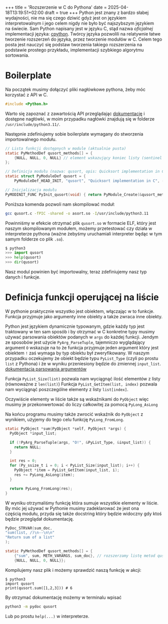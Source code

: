 +++
title = 'Rozszerzenie w C do Pythona'
date = 2025-04-18T13:19:51+02:00
draft = true
+++
Python jest znany z bardzo słabej wydajności, nie ma się czego dziwić gdyż jest
on językiem interpretowalnym i jego celem nigdy nie było być najszybszym
językiem na świecie. Sam Python napisany jest w języku C, stąd nazwa
*oficjalnej* implementacji języka:
[cpython](https://github.com/python/cpython). Twórcy języka pozwolili na
relatywnie łatwe tworzenie rozszerzeń do języka, przez tworzenie modułów w C.
Celem tego posta jest nauczyć się podstaw tworzenia takiego rozszerzenia na
podstawie prostego przykładu, implementacji szybkiego algorytmu sortowania.

# Boilerplate
Na początek musimy dołączyć pliki nagłówkowe pythona, żeby móc korzystać z API w C. 
```c
#include <Python.h>
```
Warto się zapoznać z zawartością API przeglądając
[dokumentację](https://docs.python.org/3/c-api/index.html) i dostępne nagłówki,
w moim przypadku nagłówki znajdują się w folderze `/usr/include/python3.11/`.

Następnie zdefiniujemy sobie boilerplate wymagany do stworzenia importowalnego modułu.
```c
// Lista funkcji dostępnych w module (aktualnie pusta)
static PyMethodDef qusort_methods[] = {
    {NULL, NULL, 0, NULL} // element wskazujący koniec listy (sentinel - strażnik)
};

// Definicja modułu (nazwa: qusort, opis: Quicksort implementation in C)
static struct PyModuleDef qusort = {
    PyModuleDef_HEAD_INIT, "qusort", "Quicksort implementation in C", -1, qusort_methods};

// Inicjalizacja modułu
PyMODINIT_FUNC PyInit_qusort(void) { return PyModule_Create(&qusort_methods); }
```
Poniższa komenda pozwoli nam skompilować moduł:
```bash
gcc qusort.c -fPIC -shared -o asort.so -I/usr/include/python3.11
```
Powinniśmy w efekcie otrzymać plik `qusort.so` w formacie ELF, który jest naszym
skompilowanym modułem, możemy przetestować czy działa w interpreterze pythona
(ważne żebyśmy uruchamiali interpreter będąc w tym samym folderze co plik
`.so`).
```python
$ python3
>>> import qusort
>>> help(qusort)
>>> dir(qusort)
```
Nasz modul powinien być importowalny, teraz zdefiniujemy nasz typ danych i funkcje.

# Definicja funkcji operującej na liście
W pythonie praktycznie wszystko jest obiektem, włączając w to funkcje. 
Funkcja przyjmuje jako argumenty inne obiekty a także zwraca inne obiekty.

Python jest językiem dynamicznie typowanym, gdzie każdy typ jest traktowany w
ten sam sposób i by otrzymać w C konkretne typy musimy używać parsowania
obiektów podanych w `args` do każdej funkcji. Jendym ze sposobów jest użycie
`PyArg_ParseTuple`, tajemniczo wyglądający argument `O` wskazuje na to że
funkcja przyjmuje jeden argument który jest obiektem `!` zaś wymaga by typ
obiektu był zweryfikowany. W naszym przypadku oczekujemy że obiekt będzie typu
`PyList_Type` (czyli po prostu `list` z Pythona) i że w wyniku przeniesiony
będzie do zmiennej `input_list`. [dokumentacja parsowania
argumentów](https://docs.python.org/3/c-api/arg.html)

Funkcja `PyList_Size(list)` pozwala nam wyciągnąć ilość elementów z listy
(równoważne z `len(list)`) Funkcja `PyList_GetItem(list, index)` pozwala nam
wyciągnąć poszczególne elementy z listy `list[index]`.

Oczywiście elementy w liście także są wskaźnikami do `PyObject` więc musimy je 
przekonwertować do liczy całkowitej za pomocą `PyLong_AsLong`

Na końcu programu musimy także zwrocić wskaźnik do `PyObject` z wynikiem, użyjemy do
tego celu funkcję `PyLong_FromLong`.
```c
static PyObject *sum(PyObject *self, PyObject *args) {
  PyObject *input_list;

  if (!PyArg_ParseTuple(args, "O!", &PyList_Type, &input_list)) {
    return NULL;
  }

  int res = 0;
  for (Py_ssize_t i = 0; i < PyList_Size(input_list); i++) {
    PyObject *item = PyList_GetItem(input_list, i);
    res += PyLong_AsLong(item);
  }

  return PyLong_FromLong(res);
}
```
W wyniku otrzymaliśmy funkcję która sumuje wszystkie elementy w liście. By móc jej
używać w Pythonie musimy zadeklarować że jest ona częścią modułu, przyda się także
docstring który będzie widoczny gdy ktoś będzie przeglądał dokumentację.
```c
PyDoc_STRVAR(sum_doc,
"sum(list, /)\n--\n\n"
"Return sum of a list"
);

static PyMethodDef qusort_methods[] = {
    {"sum", sum, METH_VARARGS, sum_doc}, // rozszerzamy listę metod qusort o sum
    {NULL, NULL, 0, NULL}};
```
Kompilujemy nasz plik i możemy sprawdzić naszą funkcję w akcji:
```python3
$ python3
import qusort
print(qusort.sum([1,2,3])) # 6
```
By otrzymać dokumentację możemy w terminalu wpisać
```bash
python3 -m pydoc qusort
```
Lub po prostu `help(...)` w interpreterze.

